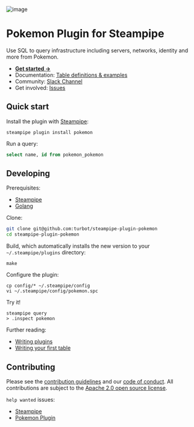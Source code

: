 ![image](https://hub.steampipe.io/images/plugins/turbot/pokemon-social-graphic.png)

# Pokemon Plugin for Steampipe

Use SQL to query infrastructure including servers, networks, identity and more from Pokemon.

- **[Get started →](https://hub.steampipe.io/plugins/turbot/pokemon)**
- Documentation: [Table definitions & examples](https://hub.steampipe.io/plugins/turbot/pokemon/tables)
- Community: [Slack Channel](https://join.slack.com/t/steampipe/shared_invite/zt-oij778tv-lYyRTWOTMQYBVAbtPSWs3g)
- Get involved: [Issues](https://github.com/turbot/steampipe-plugin-pokemon/issues)

## Quick start

Install the plugin with [Steampipe](https://steampipe.io):

```shell
steampipe plugin install pokemon
```

Run a query:

```sql
select name, id from pokemon_pokemon
```

## Developing

Prerequisites:

- [Steampipe](https://steampipe.io/downloads)
- [Golang](https://golang.org/doc/install)

Clone:

```sh
git clone git@github.com:turbot/steampipe-plugin-pokemon
cd steampipe-plugin-pokemon
```

Build, which automatically installs the new version to your `~/.steampipe/plugins` directory:

```
make
```

Configure the plugin:

```
cp config/* ~/.steampipe/config
vi ~/.steampipe/config/pokemon.spc
```

Try it!

```
steampipe query
> .inspect pokemon
```

Further reading:

- [Writing plugins](https://steampipe.io/docs/develop/writing-plugins)
- [Writing your first table](https://steampipe.io/docs/develop/writing-your-first-table)

## Contributing

Please see the [contribution guidelines](https://github.com/turbot/steampipe/blob/main/CONTRIBUTING.md) and our [code of conduct](https://github.com/turbot/steampipe/blob/main/CODE_OF_CONDUCT.md). All contributions are subject to the [Apache 2.0 open source license](https://github.com/turbot/steampipe-plugin-pokemon/blob/main/LICENSE).

`help wanted` issues:

- [Steampipe](https://github.com/turbot/steampipe/labels/help%20wanted)
- [Pokemon Plugin](https://github.com/turbot/steampipe-plugin-pokemon/labels/help%20wanted)
